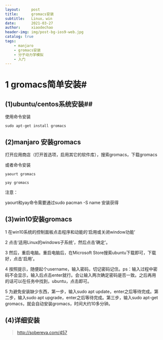 ```yaml
---
layout:     post
title:      gromacs安装
subtitle:   Linux，win
date:       2021-03-27
author:     xiaodechao
header-img: img/post-bg-ios9-web.jpg
catalog: true
tags:
    - manjaro
    - gromacs安装
    - 分子动力学模拟
    - 入门
---
```

# 1  gromacs简单安装#
## (1)ubuntu/centos系统安装##
使用命令安装

    sudo apt-get install gromacs

## (2)manjaro 安装gromacs ##
打开应用商店（打开首选项，启用其它的软件库），搜索gromacs，下载gromacs

或者命令安装

    yaourt gromacs 

    yay gromacs


注意： 

yaourt和yay命令需要通过sudo pacman -S name 安装获得


## (3)win10安装gromacs ##
1 在win10系统的控制面板点击程序和动能的‘启用或关闭window功能’

2 点击‘适用Linux的windows子系统’，然后点击‘确定’。

3 然后，重启电脑。重启电脑后，在Microsoft Store搜索ubuntu下载即可，下载好，点击‘启用’。

4 按照提示，随便起个username，输入密码，切记密码记住。ps：输入过程中密码不会显示，输入后点击enter就行。会让输入两次确定密码是否一致。之后再用的话可以在任务中找到，ubuntu，点击即可。

5 为避免安装缺少东西，第一步，输入sudo apt update，enter之后等待完成。第二步，输入sudo apt upgrade，enter之后等待完成。第三步，输入sudo apt-get gromacs，就会自动安装gromacs，时间大约10多分钟。

## (4)详细安装 ##

> http://sobereva.com/457
